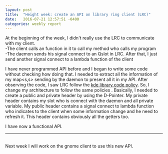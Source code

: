 ```yaml
---
layout: post
title:  "Height week: create an API on library ring client (LRC)"
date:   2016-07-21 12:57:51 -0400
categories: weekly report
---
```


At the beginning of the week, I didn't really use the LRC to communicate with my client.<br>
-The client calls an function in it to call my method who calls my program<br>
-The daemon sends his signal connect to an Qslot in LRC. After that, I just send another signal connect to a lambda function of the client

I have never programmed API before and I began to write some code without checking how doing that. I needed to extract all the information of my map<s,s> sending by the daemon to present all it in my API. After observing the code, I saw LRC follow the <a href="https://community.kde.org/Policies/Library_Code_Policy">kde library code policy</a>. So, I change my architecture to follow the same policies . Basically, I needed to create a public and private header by using the D-Pointer. My private header contains my slot who is connect with the daemon and all private variable. My public header contains a signal connect to lambda function who indicates to the client when some information change and he need to refresh it. This header contains obviously all the getters too.

I have now a functional API. <br>

---------------------

<br>Next week I will work on the gnome client to use this new API.
